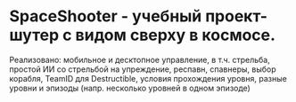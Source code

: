 # SpaceShooter - учебный проект-шутер с видом сверху в космосе. 
Реализовано: мобильное и десктопное управление, в т.ч. стрельба, простой ИИ со стрельбой на упреждение, респавн, спавнеры, выбор корабля, TeamID для Destructible, условия прохождения уровня, разные уровни и эпизоды (напр. несколько уровней в одном эпизоде)
